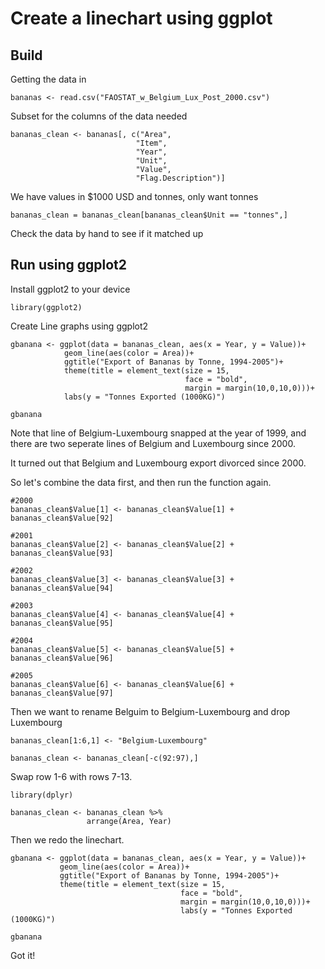 # Create a linechart using ggplot

## Build

Getting the data in
```
bananas <- read.csv("FAOSTAT_w_Belgium_Lux_Post_2000.csv")
```

Subset for the columns of the data needed
```
bananas_clean <- bananas[, c("Area",
                            "Item",
                            "Year",
                            "Unit",
                            "Value",
                            "Flag.Description")]
```
 We have values in $1000 USD and tonnes, only want tonnes
```
bananas_clean = bananas_clean[bananas_clean$Unit == "tonnes",]
```
Check the data by hand to see if it matched up

## Run using ggplot2
Install ggplot2 to your device
```
library(ggplot2)
```
Create Line graphs using ggplot2
```
gbanana <- ggplot(data = bananas_clean, aes(x = Year, y = Value))+
            geom_line(aes(color = Area))+
            ggtitle("Export of Bananas by Tonne, 1994-2005")+ 
            theme(title = element_text(size = 15,
                                       face = "bold",
                                       margin = margin(10,0,10,0)))+ 
            labs(y = "Tonnes Exported (1000KG)")                  
                
gbanana
```
Note that line of Belgium-Luxembourg snapped at the year of 1999,
and there are two seperate lines of Belgium and Luxembourg since 2000.

It turned out that Belgium and Luxembourg export divorced since 2000.

So let's combine the data first, and then run the function again.
```
#2000
bananas_clean$Value[1] <- bananas_clean$Value[1] + bananas_clean$Value[92]

#2001
bananas_clean$Value[2] <- bananas_clean$Value[2] + bananas_clean$Value[93]

#2002
bananas_clean$Value[3] <- bananas_clean$Value[3] + bananas_clean$Value[94]

#2003
bananas_clean$Value[4] <- bananas_clean$Value[4] + bananas_clean$Value[95]

#2004
bananas_clean$Value[5] <- bananas_clean$Value[5] + bananas_clean$Value[96]

#2005
bananas_clean$Value[6] <- bananas_clean$Value[6] + bananas_clean$Value[97]
```

Then we want to rename Belguim to Belgium-Luxembourg and drop Luxembourg
```
bananas_clean[1:6,1] <- "Belgium-Luxembourg"

bananas_clean <- bananas_clean[-c(92:97),]
```

Swap row 1-6 with rows 7-13.
```
library(dplyr)

bananas_clean <- bananas_clean %>% 
                 arrange(Area, Year)
```
Then we redo the linechart.
```
gbanana <- ggplot(data = bananas_clean, aes(x = Year, y = Value))+
           geom_line(aes(color = Area))+
           ggtitle("Export of Bananas by Tonne, 1994-2005")+ 
           theme(title = element_text(size = 15,
                                      face = "bold",
                                      margin = margin(10,0,10,0)))+ 
                                      labs(y = "Tonnes Exported (1000KG)")                  

gbanana
```
Got it!
